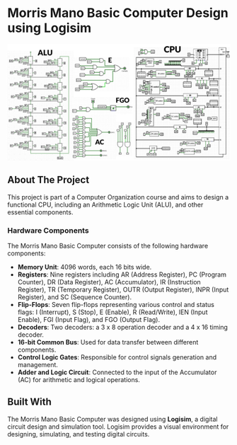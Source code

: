 # Morris Mano Basic Computer Design using Logisim

![](pic.png)

## About The Project

This project is part of a Computer Organization course and aims to design a functional CPU, including an Arithmetic Logic Unit (ALU), and other essential components.

### Hardware Components

The Morris Mano Basic Computer consists of the following hardware components:

- **Memory Unit**: 4096 words, each 16 bits wide.
- **Registers**: Nine registers including AR (Address Register), PC (Program Counter), DR (Data Register), AC (Accumulator), IR (Instruction Register), TR (Temporary Register), OUTR (Output Register), INPR (Input Register), and SC (Sequence Counter).
- **Flip-Flops**: Seven flip-flops representing various control and status flags: I (Interrupt), S (Stop), E (Enable), R (Read/Write), lEN (Input Enable), FGI (Input Flag), and FGO (Output Flag).
- **Decoders**: Two decoders: a 3 x 8 operation decoder and a 4 x 16 timing decoder.
- **16-bit Common Bus**: Used for data transfer between different components.
- **Control Logic Gates**: Responsible for control signals generation and management.
- **Adder and Logic Circuit**: Connected to the input of the Accumulator (AC) for arithmetic and logical operations.

## Built With

The Morris Mano Basic Computer was designed using **Logisim**, a digital circuit design and simulation tool. Logisim provides a visual environment for designing, simulating, and testing digital circuits.
